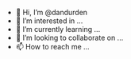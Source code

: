 - 👋 Hi, I’m @dandurden
- 👀 I’m interested in ...
- 🌱 I’m currently learning ...
- 💞️ I’m looking to collaborate on ...
- 📫 How to reach me ...

<!---
dandurden/dandurden is a ✨ special ✨ repository because its `README.md` (this file) appears on your GitHub profile.
You can click the Preview link to take a look at your changes.
--->
